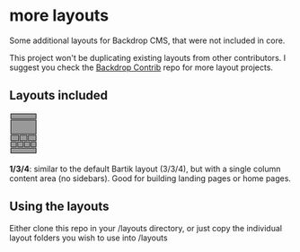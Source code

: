 # more layouts
Some additional layouts for Backdrop CMS, that were not included in core.

This project won't be duplicating existing layouts from other contributors. I suggest you check the [Backdrop Contrib](https://github.com/backdrop-contrib) repo for more layout projects.

## Layouts included
<img src="one_three_four_column/preview.png" alt="1/3/4">

**1/3/4**: similar to the default Bartik layout (3/3/4), but with a single column content area (no sidebars). Good for building landing pages or home pages.

## Using the layouts
Either clone this repo in your /layouts directory, or just copy the individual layout folders you wish to use into /layouts